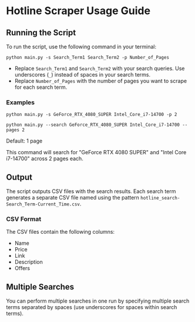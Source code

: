 # Hotline Scraper Usage Guide

## Running the Script

To run the script, use the following command in your terminal:

```python main.py -s Search_Term1 Search_Term2 -p Number_of_Pages```


- Replace `Search_Term1` and `Search_Term2` with your search queries. Use underscores (`_`) instead of spaces in your search terms.
- Replace `Number_of_Pages` with the number of pages you want to scrape for each search term.

### Examples

```python main.py -s GeForce_RTX_4080_SUPER Intel_Core_i7-14700 -p 2```


```python main.py --search GeForce_RTX_4080_SUPER Intel_Core_i7-14700 --pages 2```

Default: 1 page


This command will search for "GeForce RTX 4080 SUPER" and "Intel Core i7-14700" across 2 pages each.

## Output

The script outputs CSV files with the search results. Each search term generates a separate CSV file named using the pattern `hotline_search-Search_Term-Current_Time.csv`.

### CSV Format

The CSV files contain the following columns:

- Name
- Price
- Link
- Description
- Offers

## Multiple Searches

You can perform multiple searches in one run by specifying multiple search terms separated by spaces (use underscores for spaces within search terms).
